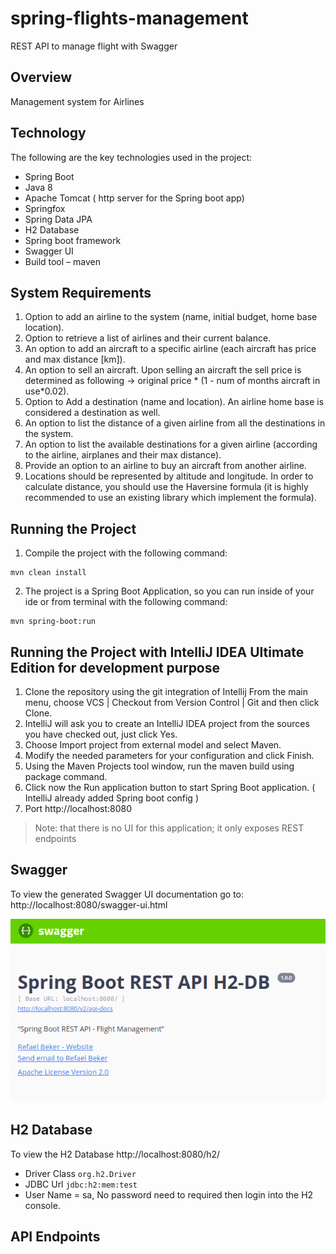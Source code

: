 # spring-flights-management
REST API to manage flight with Swagger

Overview
---
Management system for Airlines



Technology
---
The following are the key technologies used in the project:

- Spring Boot
- Java 8
- Apache Tomcat ( http server for the Spring boot app)
- Springfox
- Spring Data JPA
- H2 Database
- Spring boot framework
- Swagger UI
- Build tool – maven


System Requirements
----
1. Option to add an airline to the system (name, initial budget, home base location).
2. Option to retrieve a list of airlines and their current balance.
3. An option to add an aircraft to a specific airline (each aircraft has price and max distance
[km]).
4. An option to sell an aircraft. Upon selling an aircraft the sell price is determined as following
→ original price * (1 - num of months aircraft in use*0.02).
5. Option to Add a destination (name and location). An airline home base is considered a destination as
well.
6. An option to list the distance of a given airline from all the destinations in the system.
7. An option to list the available destinations for a given airline (according to the airline,
airplanes and their max distance).
8. Provide an option to an airline to buy an aircraft from another airline.
9. Locations should be represented by altitude and longitude. In order to calculate distance,
you should use the Haversine formula (it is highly recommended to use an existing library
which implement the formula).

Running the Project
---

1. Compile the project with the following command:
```
mvn clean install
```
2. The project is a Spring Boot Application, so you can run inside of your ide or from terminal with the following command:
```
mvn spring-boot:run
```

Running the Project with IntelliJ IDEA Ultimate Edition for development purpose
---

1. Clone the repository using the git integration of Intellij From the main menu, choose VCS | Checkout from Version Control | Git and then click Clone.
2. IntelliJ will ask you to create an IntelliJ IDEA project from the sources you have checked out, just click Yes.
3. Choose Import project from external model and select Maven.
4. Modify the needed parameters for your configuration and click Finish.
5. Using the Maven Projects tool window, run the maven build using package command.
6. Click now the Run application button to start Spring Boot application. ( IntelliJ already added Spring boot config )
7. Port http://localhost:8080
> Note: that there is no UI for this application; it only exposes REST endpoints

Swagger
---
To view the generated Swagger UI documentation go to: http://localhost:8080/swagger-ui.html

![alt text](https://github.com/RefaelBeker7/spring-flights-management/blob/master/Swagger.png)


H2 Database
---
To view the H2 Database http://localhost:8080/h2/

- Driver Class ```org.h2.Driver```
- JDBC Url ```jdbc:h2:mem:test```
- User Name = sa, No password need to required then login into the H2 console.

API Endpoints
---

